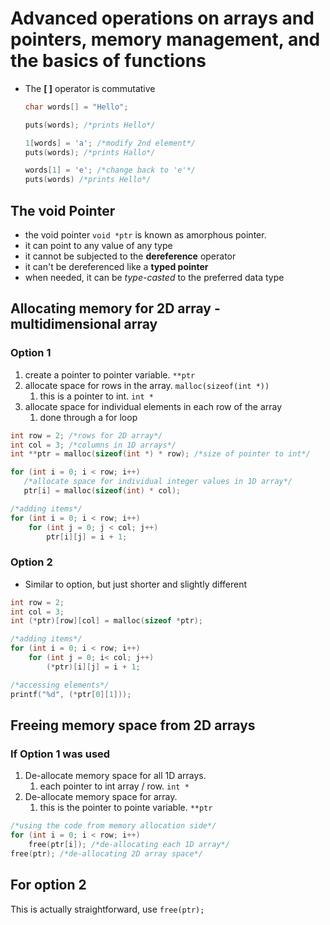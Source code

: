 # Advanced operations on arrays and pointers, memory management, and the basics of functions

- The **[ ]** operator is commutative

  ```c
  char words[] = "Hello";

  puts(words); /*prints Hello*/

  1[words] = 'a'; /*modify 2nd element*/
  puts(words); /*prints Hallo*/

  words[1] = 'e'; /*change back to 'e'*/
  puts(words) /*prints Hello*/
  ```

## The void Pointer

- the void pointer `void *ptr` is known as amorphous pointer.
- it can point to any value of any type
- it cannot be subjected to the **dereference** operator
- it can't be dereferenced like a **typed pointer**
- when needed, it can be *type-casted* to the preferred data type

## Allocating memory for 2D array - multidimensional array

### Option 1

1. create a pointer to pointer variable. `**ptr`
2. allocate space for rows in the array. `malloc(sizeof(int *))`
   1. this is a pointer to int. `int *`
3. allocate space for individual elements in each row of the array
   1. done through a for loop

```c
int row = 2; /*rows for 2D array*/
int col = 3; /*columns in 1D arrays*/
int **ptr = malloc(sizeof(int *) * row); /*size of pointer to int*/

for (int i = 0; i < row; i++)
   /*allocate space for individual integer values in 1D array*/
   ptr[i] = malloc(sizeof(int) * col);

/*adding items*/
for (int i = 0; i < row; i++)
    for (int j = 0; j < col; j++)
        ptr[i][j] = i + 1;
```

### Option 2

- Similar to option, but just shorter and slightly different

```c
int row = 2;
int col = 3;
int (*ptr)[row][col] = malloc(sizeof *ptr);

/*adding items*/
for (int i = 0; i < row; i++)
    for (int j = 0; i< col; j++)
        (*ptr)[i][j] = i + 1;

/*accessing elements*/
printf("%d", (*ptr[0][1]));
```

## Freeing memory space from 2D arrays

### If Option 1 was used

1. De-allocate memory space for all 1D arrays.
   1. each pointer to int array / row. `int *`
2. De-allocate memory space for array.
   1. this is the pointer to pointe variable. `**ptr`

```c
/*using the code from memory allocation side*/
for (int i = 0; i < row; i++)
    free(ptr[i]); /*de-allocating each 1D array*/
free(ptr); /*de-allocating 2D array space*/
```

## For option 2

This is actually straightforward, use `free(ptr);`
